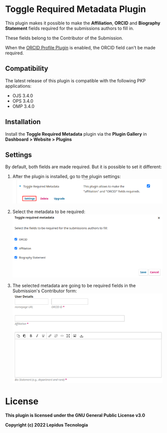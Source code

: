 # Toggle Required Metadata Plugin

This plugin makes it possible to make the **Affiliation**, **ORCID**  and  **Biography Statement** fields required for the submissions authors to fill in.

These fields belong to the Contributor of the Submission.

When the [ORCID Profile Plugin](https://github.com/pkp/orcidProfile) is enabled, the ORCID field can't be made required.

## Compatibility

The latest release of this plugin is compatible with the following PKP applications:

* OJS 3.4.0
* OPS 3.4.0
* OMP 3.4.0

## Installation

Install the **Toggle Required Metadata** plugin via the **Plugin Gallery** in **Dashboard > Website > Plugins**

## Settings

By default, both fields are made required. But it is possible to set it different:

1. After the plugin is installed, go to the plugin settings:
![plugin-settings-section](/assets/plugin-settings-section.png)

2. Select the metadata to be required:
![plugin-settings](/assets/plugin-settings.png)

3. The selected metadata are going to be required fields in the Submission's Contributor form:
![plugin-in-action](/assets/application.png)

# License
__This plugin is licensed under the GNU General Public License v3.0__

__Copyright (c) 2022 Lepidus Tecnologia__
